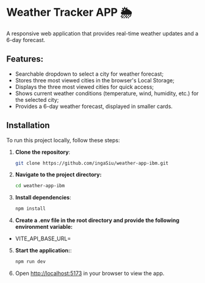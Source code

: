# Weather Tracker APP 🌦️
A responsive web application that provides real-time weather updates and a 6-day forecast.

## Features:
- Searchable dropdown to select a city for weather forecast;
- Stores three most viewed cities in the browser's Local Storage;
- Displays the three most viewed cities for quick access;
- Shows current weather conditions (temperature, wind, humidity, etc.) for the selected city;
- Provides a 6-day weather forecast, displayed in smaller cards.

## Installation

To run this project locally, follow these steps:

1. **Clone the repository**:
   ```bash
   git clone https://github.com/ingaSiu/weather-app-ibm.git
   ```
2. **Navigate to the project directory:**
    ```bash
    cd weather-app-ibm
    ```
3. **Install dependencies**:
   ```bash
   npm install
   ```
4. **Create a .env file in the root directory and provide the following environment variable:**
  - VITE_API_BASE_URL=<base-url-for-the-backend-weather-api>
  
5. **Start the application:**:
   ```bash
   npm run dev
   ```
6. Open [http://localhost:5173](http://localhost:5173) in your browser to view the app.


